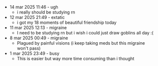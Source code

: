 
- 14 mar 2025 11:46 - ugh
    - i really should be studying rn
- 12 mar 2025 21:49 - extatic
    - i got my 18 moments of beautiful friendship today
- 11 mar 2025 12:13 - migraine
    - I need to be studying rn but i wish i could just draw goblins all day :(
- 8 mar 2025 00:49 - migraine 
    - Plagued by painful visions (i keep taking meds but this migraine won't pass)
- 1 mar 2025 23:49 - busy
    - This is easier but way more time consuming than i thought